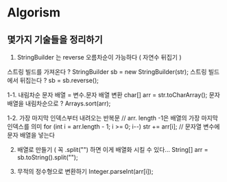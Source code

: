# Algorism

## 몇가지 기술들을 정리하기


1. StringBuilder 는 reverse 오름차순이 가능하다 ( 자연수 뒤집기 )

스트링 빌드를 가져온다 ?
StringBuilder sb = new StringBuilder(str);
스트링 빌드에서 뒤집는다 ?
sb = sb.reverse();

1-1. 내림차순
문자  배열 = 변수.문자 배열 변환
		char[] arr = str.toCharArray();
문자배열을 내림차순으로 ?
Arrays.sort(arr);

1-2. 가장 마지막 인덱스부터 내려오는 반복문
// arr. length -1은 배열의 가장 마지막 인덱스를 의미
for (int i = arr.length - 1; i >= 0; i--)
str += arr[i]; // 문자열 변수에 문자 배열을 넣는다


2. 배열로 만들기 ( 꼭 .split("") 하면 이게 배열화 시킬 수 있다...
String[] arr = sb.toString().split("");

3. 무적의 정수형으로 변환하기
Integer.parseInt(arr[i]);


